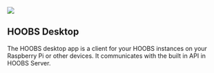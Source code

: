 ![](https://raw.githubusercontent.com/hoobs-org/HOOBS/master/docs/logo.png)

## HOOBS Desktop
The HOOBS desktop app is a client for your HOOBS instances on your Raspberry Pi or other devices. It communicates with the built in API in HOOBS Server.
